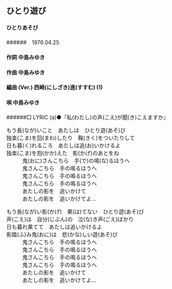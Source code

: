 ## ひとり遊び
#### ひとりあそび
######　1976.04.25


#### 作詞        中島みゆき
#### 作曲        中島みゆき
#### 編曲 (Ver.) 西崎(にしざき)進(すすむ) (1)
#### 唄          中島みゆき
######□ LYRIC (a)●『私(わたし)の声(こえ)が聞(き)こえますか』

もう長(なが)いこと　あたしは　ひとり遊(あそ)び   
独楽(こま)を回(まわ)したり　鞠(きく)をついたりして  
日も暮(く)れるころ　あたしは追(お)いかけるよ  
独楽(こま)を抱(かか)えた　影(かげ)のあとをね  
　　　鬼(おに)さんこちら　手(で)の鳴(な)るほうへ  
　　　鬼さんこちら　手の鳴るほうへ  
　　　鬼さんこちら　手の鳴るほうへ  
　　　鬼さんこちら　手の鳴るほうへ  
　　　あたしの影を　追いかけて  
　　　あたしの影を　追いかけてよ…  


もう長(なが)い影(かげ)　果(は)てない　ひとり遊(あそ)び  
声(こえ)は　自分(じぶん)の　泣(な)き声(ごえ)ばかり  
日も暮れ果てて　あたしは追いかけるよ  
影踏(ふ)み鬼(おに)は　悲(かな)しい遊(あそ)び  
　　　鬼さんこちら　手の鳴るほうへ  
　　　鬼さんこちら　手の鳴るほうへ  
　　　鬼さんこちら　手の鳴るほうへ  
　　　鬼さんこちら　手の鳴るほうへ   
　　　あたしの影を　追いかけて  
　　　あたしの影を　追いかけてよ…  
